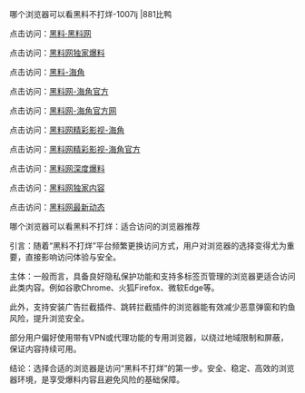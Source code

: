 哪个浏览器可以看黑料不打烊-1007lj |881比鸭

点击访问：<a href="https://heiliaolvzlu3.pages.dev">黑料·黑料网</a>

点击访问：<a href="https://heiliaoyvnrda.pages.dev">黑料网独家爆料</a>

点击访问：<a href="https://heiliaokof3cy.pages.dev">黑料-海角</a>

点击访问：<a href="https://heiliao3gvg9.pages.dev">黑料网-海角官方</a>

点击访问：<a href="https://heiliao5s28gk.pages.dev">黑料网-海角官方网</a>

点击访问：<a href="https://heiliao9wsbg3.pages.dev">黑料网精彩影视-海角</a>

点击访问：<a href="https://heiliaoryrhyu.pages.dev">黑料网精彩影视-海角官方</a>

点击访问：<a href="https://heiliaoxfe5rb.pages.dev">黑料网深度爆料</a>

点击访问：<a href="https://heiliaoubleqx.pages.dev">黑料网独家内容</a>

点击访问：<a href="https://heiliaox6jgh3.pages.dev">黑料网最新动态</a>

哪个浏览器可以看黑料不打烊：适合访问的浏览器推荐

引言：随着“黑料不打烊”平台频繁更换访问方式，用户对浏览器的选择变得尤为重要，直接影响访问体验与安全。

主体：一般而言，具备良好隐私保护功能和支持多标签页管理的浏览器更适合访问此类内容。例如谷歌Chrome、火狐Firefox、微软Edge等。

此外，支持安装广告拦截插件、跳转拦截插件的浏览器能有效减少恶意弹窗和钓鱼风险，提升浏览安全。

部分用户偏好使用带有VPN或代理功能的专用浏览器，以绕过地域限制和屏蔽，保证内容持续可用。

结论：选择合适的浏览器是访问“黑料不打烊”的第一步。安全、稳定、高效的浏览器环境，是享受爆料内容且避免风险的基础保障。
